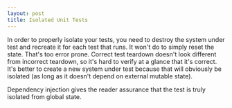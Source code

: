 ```yaml
---
layout: post
title: Isolated Unit Tests
---
```


In order to properly isolate your tests, you need to destroy the system under test and recreate it for each test that runs. It won't do to simply reset the state. That's too error prone. Correct test teardown doesn't look different from incorrect teardown, so it's hard to verify at a glance that it's correct. It's better to create a new system under test because that will obviously be isolated (as long as it doesn't depend on external mutable state).

Dependency injection gives the reader assurance that the test is truly isolated from global state.
